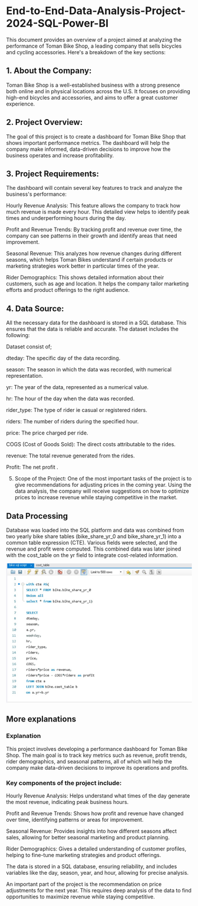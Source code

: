 # End-to-End-Data-Analysis-Project-2024-SQL-Power-BI

This document provides an overview of a project aimed at analyzing the performance of Toman Bike Shop, a leading company that sells bicycles and cycling accessories. Here's a breakdown of the key sections:

## 1. About the Company:
Toman Bike Shop is a well-established business with a strong presence both online and in physical locations across the U.S. It focuses on providing high-end bicycles and accessories, and aims to offer a great customer experience.

## 2. Project Overview:
The goal of this project is to create a dashboard for Toman Bike Shop that shows important performance metrics. The dashboard will help the company make informed, data-driven decisions to improve how the business operates and increase profitability.

## 3. Project Requirements:
The dashboard will contain several key features to track and analyze the business's performance:

Hourly Revenue Analysis: This feature allows the company to track how much revenue is made every hour. This detailed view helps to identify peak times and underperforming hours during the day.

Profit and Revenue Trends: By tracking profit and revenue over time, the company can see patterns in their growth and identify areas that need improvement.

Seasonal Revenue: This analyzes how revenue changes during different seasons, which helps Toman Bikes understand if certain products or marketing strategies work better in particular times of the year.

Rider Demographics: This shows detailed information about their customers, such as age and location. It helps the company tailor marketing efforts and product offerings to the right audience.

## 4. Data Source:
All the necessary data for the dashboard is stored in a SQL database. This ensures that the data is reliable and accurate. The dataset includes the following:

Dataset consist of;

dteday: The specific day of the data recording.

season: The season in which the data was recorded, with numerical representation.

yr: The year of the data, represented as a numerical value.

hr: The hour of the day when the data was recorded.

rider_type: The type of rider ie casual or registered riders.

riders: The number of riders during the specified hour.

price: The price charged per ride.

COGS (Cost of Goods Sold): The direct costs attributable to the rides.

revenue: The total revenue generated from the rides.

Profit: The net profit .

5. Scope of the Project:
One of the most important tasks of the project is to give recommendations for adjusting prices in the coming year. Using the data analysis, the company will receive suggestions on how to optimize prices to increase revenue while staying competitive in the market.


## Data Processing
Database was loaded into the SQL platform and data was combined from two yearly bike share tables (bike_share_yr_0 and bike_share_yr_1) into a common table expression (CTE). Various fields were selected, and the revenue and profit were computed. This combined data was later joined with the cost_table on the yr field to integrate cost-related information.

![Alt text](https://github.com/MhizFum/End-to-End-Data-Analysis-Project-2024-SQL-Power-BI/blob/5bc07ac957b7bef1bfdbece6d6266a153bd668de/SQLCODE.jpg)


## More explanations

### Explanation
This project involves developing a performance dashboard for Toman Bike Shop. The main goal is to track key metrics such as revenue, profit trends, rider demographics, and seasonal patterns, all of which will help the company make data-driven decisions to improve its operations and profits.

### Key components of the project include:

Hourly Revenue Analysis: Helps understand what times of the day generate the most revenue, indicating peak business hours.

Profit and Revenue Trends: Shows how profit and revenue have changed over time, identifying patterns or areas for improvement.

Seasonal Revenue: Provides insights into how different seasons affect sales, allowing for better seasonal marketing and product planning.

Rider Demographics: Gives a detailed understanding of customer profiles, helping to fine-tune marketing strategies and product offerings.

The data is stored in a SQL database, ensuring reliability, and includes variables like the day, season, year, and hour, allowing for precise analysis.

An important part of the project is the recommendation on price adjustments for the next year. This requires deep analysis of the data to find opportunities to maximize revenue while staying competitive.

